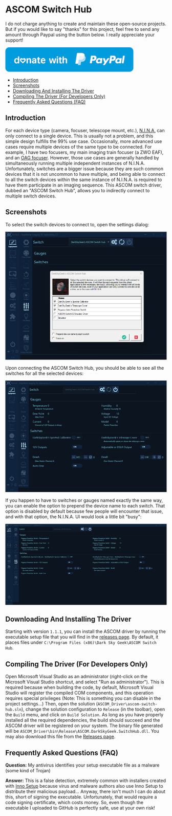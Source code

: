 # ASCOM Switch Hub

I do not charge anything to create and maintain these open-source projects. But if you would like to say "thanks" for this project, feel free to send any amount through Paypal using the button below. I really appreciate your support!

[![](images/donate.png)](https://www.paypal.com/donate/?hosted_button_id=49UXY8F6VVYFA)

- [Introduction](#introduction)
- [Screenshots](#screenshots)
- [Downloading And Installing The Driver](#downloading-and-installing-the-driver)
- [Compiling The Driver (For Developers Only)](#compiling-the-driver-for-developers-only)
- [Frequently Asked Questions (FAQ)](#frequently-asked-questions-faq)

## Introduction

For each device type (camera, focuser, telescope mount, etc.), [N.I.N.A.](https://nighttime-imaging.eu/) can only connect to a single device. This is usually not a problem, and this simple design fulfills the 99% use case. Occasionally, more advanced use cases require multiple devices of the same type to be connected. For example, I have two focusers, my main imaging train focuser (a ZWO EAF), and an [OAG focuser](https://github.com/jlecomte/ascom-oag-focuser). However, those use cases are generally handled by simultaneously running multiple independent instances of N.I.N.A. Unfortunately, switches are a bigger issue because they are such common devices that it is not uncommon to have multiple, and being able to connect to all the switch devices within the same instance of N.I.N.A. is required to have them participate in an imaging sequence. This ASCOM switch driver, dubbed an "ASCOM Switch Hub", allows you to indirectly connect to multiple switch devices.

## Screenshots

To select the switch devices to connect to, open the settings dialog:

![Screenshot of settings dialog](images/screenshot1.png)

Upon connecting the ASCOM Switch Hub, you should be able to see all the switches for all the selected devices:

![Screenshot of equipment switch tab in N.I.N.A.](images/screenshot2.png)

If you happen to have to switches or gauges named exactly the same way, you can enable the option to prepend the device name to each switch. That option is disabled by default because few people will encounter that issue, and with that option, the N.I.N.A. UI would look a little bit "busy":

![Screenshot of equipment switch tab in N.I.N.A. with the device name prepended to each switch](images/screenshot3.png)

## Downloading And Installing The Driver

Starting with version `1.1.1`, you can install the ASCOM driver by running the executable setup file that you will find in the [releases page](https://github.com/jlecomte/ascom-switch-hub/releases). By default, it places files under `C:\Program Files (x86)\Dark Sky Geek\ASCOM Switch Hub`.

## Compiling The Driver (For Developers Only)

Open Microsoft Visual Studio as an administrator (right-click on the Microsoft Visual Studio shortcut, and select "Run as administrator"). This is required because when building the code, by default, Microsoft Visual Studio will register the compiled COM components, and this operation requires special privileges (Note: This is something you can disable in the project settings...) Then, open the solution (`ASCOM_Driver\ascom-switch-hub.sln`), change the solution configuration to `Release` (in the toolbar), open the `Build` menu, and click on `Build Solution`. As long as you have properly installed all the required dependencies, the build should succeed and the ASCOM driver will be registered on your system. The binary file generated will be `ASCOM_Driver\bin\Release\ASCOM.DarkSkyGeek.SwitchHub.dll`. You may also download this file from the [Releases page](https://github.com/jlecomte/ascom-switch-hub/releases).

## Frequently Asked Questions (FAQ)

**Question:** My antivirus identifies your setup executable file as a malware (some kind of Trojan)

**Answer:** This is a false detection, extremely common with installers created with [Inno Setup](https://jrsoftware.org/isinfo.php) because virus and malware authors also use Inno Setup to distribute their malicious payload... Anyway, there isn't much I can do about this, short of signing the executable. Unfortunately, that would require a code signing certificate, which costs money. So, even though the executable I uploaded to GitHub is perfectly safe, use at your own risk!

